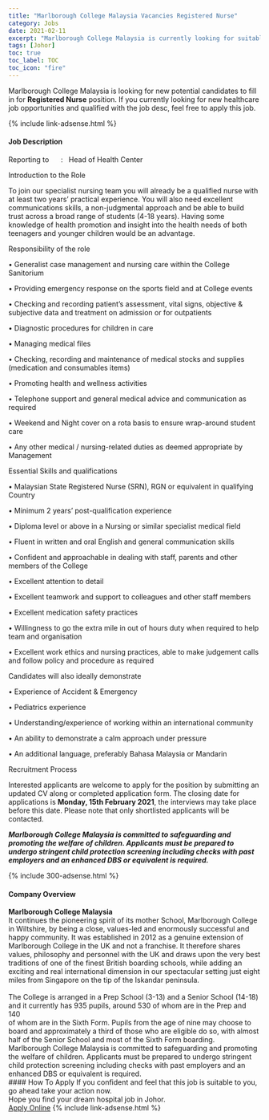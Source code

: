 ```yaml
---
title: "Marlborough College Malaysia Vacancies Registered Nurse" 
category: Jobs 
date: 2021-02-11 
excerpt: "Marlborough College Malaysia is currently looking for suitable person to fill in the Registered Nurse which positioned at Johor" 
tags: [Johor] 
toc: true 
toc_label: TOC 
toc_icon: "fire" 
--- 
```


<p>Marlborough College Malaysia is looking for new potential candidates to fill in for <b>Registered Nurse</b> position. If you currently looking for new healthcare job opportunities and qualified with the job desc, feel free to apply this job.
</p>{% include link-adsense.html %} 
<div><div><h4>Job Description</h4></div><div><div><span><div><p>Reporting to&#160;&#160;&#160;&#160;&#160;&#160;:&#160;&#160;&#160;Head of Health Center</p><p>Introduction to the Role</p><p>To join our specialist nursing team you will already be a qualified nurse with at least two years&#8217; practical experience. You will also need excellent communications skills, a non-judgmental approach and be able to build trust across a broad range of students (4-18 years). Having some knowledge of health promotion and insight into the health needs of both teenagers and younger children would be an advantage.</p><p>Responsibility of the role</p><p>&#8226; Generalist case management and nursing care within the College Sanitorium</p><p>&#8226; Providing emergency response on the sports field and at College events</p><p>&#8226; Checking and recording patient&#8217;s assessment, vital signs, objective &amp; subjective data and treatment&#160;on admission or for outpatients</p><p>&#8226; Diagnostic procedures for children in care</p><p>&#8226; Managing medical files</p><p>&#8226; Checking, recording and maintenance of medical stocks and supplies (medication and consumables items)</p><p>&#8226; Promoting health and wellness activities</p><p>&#8226; Telephone support and general medical advice and communication as required</p><p>&#8226; Weekend and Night cover on a rota basis to ensure wrap-around student care</p><p>&#8226; Any other medical / nursing-related duties as deemed appropriate by Management</p><p>Essential Skills and qualifications</p><p>&#8226; Malaysian State Registered Nurse (SRN), RGN or equivalent in qualifying Country</p><p>&#8226; Minimum 2 years&#8217; post-qualification experience</p><p>&#8226; Diploma level or above in a Nursing or similar specialist medical field</p><p>&#8226; Fluent in written and oral English and general communication skills</p><p>&#8226; Confident and approachable in dealing with staff, parents and other members of the College</p><p>&#8226; Excellent attention to detail</p><p>&#8226; Excellent teamwork and support to colleagues and other staff members</p><p>&#8226; Excellent medication safety practices</p><p>&#8226; Willingness to go the extra mile in out of hours duty when required to help team and organisation</p><p>&#8226; Excellent work ethics and nursing practices, able to make judgement calls and follow policy and procedure as required</p><p>Candidates will also ideally demonstrate</p><p>&#8226; Experience of Accident &amp; Emergency</p><p>&#8226; Pediatrics experience</p><p>&#8226; Understanding/experience of working within an international community</p><p>&#8226; An ability to demonstrate a calm approach under pressure</p><p>&#8226; An additional language, preferably Bahasa Malaysia or Mandarin</p><p>Recruitment Process</p><p>Interested applicants are welcome to apply for the position by submitting an updated CV along or completed application form. The closing date for applications is <strong>Monday, 15th February 2021</strong>, the interviews may take place before this date. Please note that only shortlisted applicants will be contacted.</p><p><strong><em>Marlborough College Malaysia is committed to safeguarding and promoting the welfare of children. Applicants must be prepared to undergo stringent child protection screening including checks with past employers and an enhanced DBS or equivalent is required.</em>&#160;</strong></p></div></span></div></div></div> 
{% include 300-adsense.html %} 
<div><div><h4>Company Overview</h4></div><div><div><span><div><div>
<strong>Marlborough College Malaysia&#160;</strong></div>
<div>
	It continues the pioneering spirit of its mother School, Marlborough College in Wiltshire, by being a close, values-led and enormously successful and happy community. It was established in 2012 as a genuine extension of Marlborough College in the UK and not a franchise. It therefore shares values, philosophy and personnel with the UK and draws upon the very best traditions of one of the finest British boarding schools, while adding an exciting and real international dimension in our spectacular setting just eight miles from Singapore on the tip of the Iskandar peninsula.</div>
<div>
<br>
	The College is arranged in a Prep School (3-13) and a Senior School (14-18) and it currently has 935 pupils, around 530 of whom are in the Prep and 140&#160;<br>
	of whom are in the Sixth Form. Pupils from the age of nine may choose to board and approximately a third of those who are eligible do so, with almost half of the Senior School and most of the Sixth Form boarding.&#160;</div>
<div>
	Marlborough College Malaysia is committed to safeguarding and promoting the welfare of children. Applicants must be prepared to undergo stringent child protection screening including checks with past employers and an enhanced DBS or equivalent is required.</div></div></span></div></div></div> 
#### How To Apply 
If you confident and feel that this job is suitable to you, go ahead take your action now. <br/> 
Hope you find your dream hospital job in Johor. <br/> 
<a href="https://www.jobstreet.com.my/en/job/registered-nurse-4473780?jobId=jobstreet-my-job-4473780" class="btn btn--warning" target="_blank" rel="nofollow noopenner">Apply Online</a> 
{% include link-adsense.html %} 